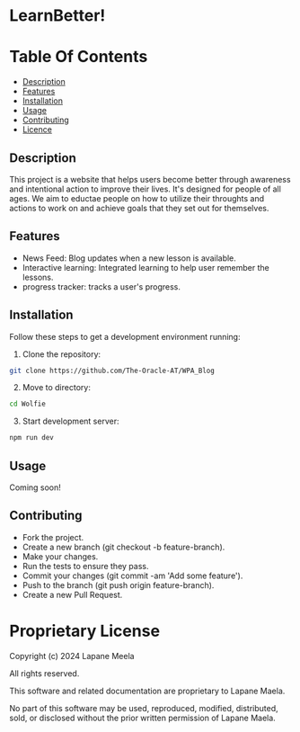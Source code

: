 # LearnBetter!

# Table Of Contents
- [Description](#description)
- [Features](#features)
- [Installation](#installation)
- [Usage](#usage)
- [Contributing](#contributing)
- [Licence](#proprietary-license)

## Description

This project is a website that helps users become better through awareness and intentional action to improve their lives. It's designed for people of all ages. We aim to eductae people on how to utilize their throughts and actions to work on and achieve goals that they set out for themselves.

## Features

- News Feed: Blog updates when a new lesson is available.
- Interactive learning: Integrated learning to help user remember the lessons.
- progress tracker: tracks a user's progress.


## Installation

Follow these steps to get a development environment running:

1. Clone the repository:
```bash
git clone https://github.com/The-Oracle-AT/WPA_Blog
```

2. Move to directory:
```bash
cd Wolfie
```

3. Start development server:
```bash
npm run dev
```

## Usage
Coming soon!

## Contributing
+ Fork the project.
+ Create a new branch (git checkout -b feature-branch).
+ Make your changes.
+ Run the tests to ensure they pass.
+ Commit your changes (git commit -am 'Add some feature').
+ Push to the branch (git push origin feature-branch).
+ Create a new Pull Request.

# Proprietary License

Copyright (c) 2024 Lapane Meela

All rights reserved.

This software and related documentation are proprietary to Lapane Maela.

No part of this software may be used, reproduced, modified, distributed, sold, or disclosed without the prior written permission of Lapane Maela.
